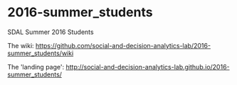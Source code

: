 # 2016-summer_students
SDAL Summer 2016 Students

The wiki: https://github.com/social-and-decision-analytics-lab/2016-summer_students/wiki

The 'landing page': http://social-and-decision-analytics-lab.github.io/2016-summer_students/
